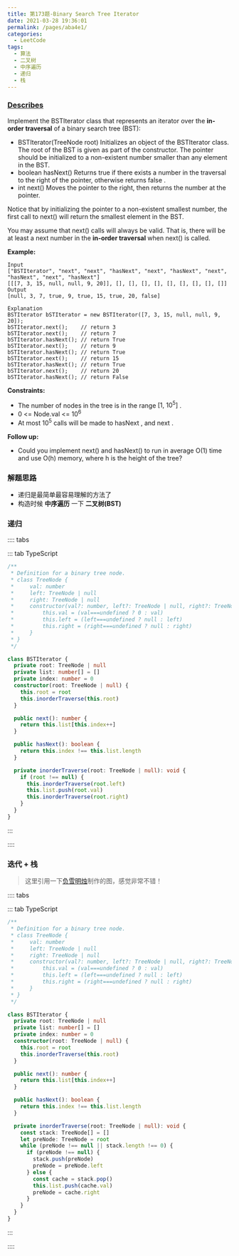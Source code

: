 ```yaml
---
title: 第173题-Binary Search Tree Iterator
date: 2021-03-28 19:36:01
permalink: /pages/aba4e1/
categories:
  - LeetCode
tags:
  - 算法
  - 二叉树
  - 中序遍历
  - 递归
  - 栈
---
```


### [Describes](https://leetcode-cn.com/problems/binary-search-tree-iterator/)

Implement the <span class="span-shadow">BSTIterator</span> class that represents an iterator over the **in-order traversal** of a binary search tree (BST):

- <span class="span-shadow">BSTIterator(TreeNode root)</span> Initializes an object of the <span class="span-shadow">BSTIterator</span> class. The <span class="span-shadow">root</span> of the BST is given as part of the constructor. The pointer should be initialized to a non-existent number smaller than any element in the BST.
- <span class="span-shadow">boolean hasNext()</span> Returns <span class="span-shadow">true</span> if there exists a number in the traversal to the right of the pointer, otherwise returns <span class="span-shadow">false</span> .
- <span class="span-shadow">int next()</span> Moves the pointer to the right, then returns the number at the pointer.

Notice that by initializing the pointer to a non-existent smallest number, the first call to <span class="span-shadow">next()</span> will return the smallest element in the BST.

You may assume that <span class="span-shadow">next()</span> calls will always be valid. That is, there will be at least a next number in the **in-order traversal** when <span class="span-shadow">next()</span> is called.

<!-- more -->

**Example:**

```
Input
["BSTIterator", "next", "next", "hasNext", "next", "hasNext", "next", "hasNext", "next", "hasNext"]
[[[7, 3, 15, null, null, 9, 20]], [], [], [], [], [], [], [], [], []]
Output
[null, 3, 7, true, 9, true, 15, true, 20, false]

Explanation
BSTIterator bSTIterator = new BSTIterator([7, 3, 15, null, null, 9, 20]);
bSTIterator.next();    // return 3
bSTIterator.next();    // return 7
bSTIterator.hasNext(); // return True
bSTIterator.next();    // return 9
bSTIterator.hasNext(); // return True
bSTIterator.next();    // return 15
bSTIterator.hasNext(); // return True
bSTIterator.next();    // return 20
bSTIterator.hasNext(); // return False
```

**Constraints:**

- The number of nodes in the tree is in the range <span class="span-shadow">[1, 10<sup>5</sup>]</span> .
- <span class="span-shadow">0 <= Node.val <= 10<sup>6</sup></span>
- At most <span class="span-shadow">10<sup>5</sup></span> calls will be made to <span class="span-shadow">hasNext</span> , and <span class="span-shadow">next</span> .

**Follow up:**

- Could you implement <span class="span-shadow">next()</span> and <span class="span-shadow">hasNext()</span> to run in average <span class="span-shadow">O(1)</span> time and use <span class="span-shadow">O(h)</span> memory, where <span class="span-shadow">h</span> is the height of the tree?

### 解题思路

- 递归是最简单最容易理解的方法了
- 构造时候 **中序遍历** 一下 **二叉树(BST)**

### 递归

:::: tabs

::: tab TypeScript

```TypeScript
/**
 * Definition for a binary tree node.
 * class TreeNode {
 *     val: number
 *     left: TreeNode | null
 *     right: TreeNode | null
 *     constructor(val?: number, left?: TreeNode | null, right?: TreeNode | null) {
 *         this.val = (val===undefined ? 0 : val)
 *         this.left = (left===undefined ? null : left)
 *         this.right = (right===undefined ? null : right)
 *     }
 * }
 */

class BSTIterator {
  private root: TreeNode | null
  private list: number[] = []
  private index: number = 0
  constructor(root: TreeNode | null) {
    this.root = root
    this.inorderTraverse(this.root)
  }

  public next(): number {
    return this.list[this.index++]
  }

  public hasNext(): boolean {
    return this.index !== this.list.length
  }

  private inorderTraverse(root: TreeNode | null): void {
    if (root !== null) {
      this.inorderTraverse(root.left)
      this.list.push(root.val)
      this.inorderTraverse(root.right)
    }
  }
}
```

:::

::::

### 迭代 + 栈

> 这里引用一下[负雪明烛](https://leetcode-cn.com/problems/binary-search-tree-iterator/solution/fu-xue-ming-zhu-dan-diao-zhan-die-dai-la-dkrm/)制作的图，感觉非常不错！

<DynamicImportPhotoSwipe 
  :items="[{src: 'https://cdn.jsdelivr.net/gh/xiaojun996/CDN/images/leetcode/binary-search-tree-iterator-fuxuemingzhu.jpeg',thumbnail: 'https://cdn.jsdelivr.net/gh/xiaojun996/CDN/images/leetcode/binary-search-tree-iterator-fuxuemingzhu.jpeg',w: 1280,h: 720}]"
/>

:::: tabs

::: tab TypeScript

```TypeScript
/**
 * Definition for a binary tree node.
 * class TreeNode {
 *     val: number
 *     left: TreeNode | null
 *     right: TreeNode | null
 *     constructor(val?: number, left?: TreeNode | null, right?: TreeNode | null) {
 *         this.val = (val===undefined ? 0 : val)
 *         this.left = (left===undefined ? null : left)
 *         this.right = (right===undefined ? null : right)
 *     }
 * }
 */

class BSTIterator {
  private root: TreeNode | null
  private list: number[] = []
  private index: number = 0
  constructor(root: TreeNode | null) {
    this.root = root
    this.inorderTraverse(this.root)
  }

  public next(): number {
    return this.list[this.index++]
  }

  public hasNext(): boolean {
    return this.index !== this.list.length
  }

  private inorderTraverse(root: TreeNode | null): void {
    const stack: TreeNode[] = []
    let preNode: TreeNode = root
    while (preNode !== null || stack.length !== 0) {
      if (preNode !== null) {
        stack.push(preNode)
        preNode = preNode.left
      } else {
        const cache = stack.pop()
        this.list.push(cache.val)
        preNode = cache.right
      }
    }
  }
}
```

:::

::::
